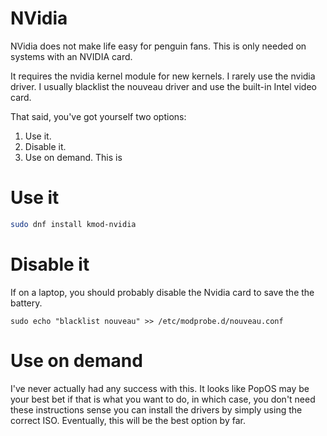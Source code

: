 # NVidia

NVidia does not make life easy for penguin fans. This is only needed on systems with an NVIDIA card.

It requires the nvidia kernel module for new kernels. I rarely use the nvidia driver. I usually blacklist the nouveau driver and use the built-in Intel video card.

That said, you've got yourself two options:

1. Use it.
2. Disable it.
3. Use on demand. This is 

# Use it

```bash
sudo dnf install kmod-nvidia
```

# Disable it

If on a laptop, you should probably disable the Nvidia card to save the the 
battery.

```
sudo echo "blacklist nouveau" >> /etc/modprobe.d/nouveau.conf
```

# Use on demand

I've never actually had any success with this. It looks like PopOS may be your best bet if that is what you want to do, in which case, you don't need these instructions sense you can install the drivers by simply using the correct ISO. Eventually, this will be the best option by far.

